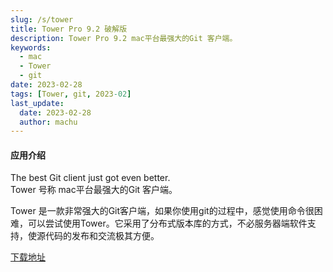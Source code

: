```yaml
---
slug: /s/tower
title: Tower Pro 9.2 破解版
description: Tower Pro 9.2 mac平台最强大的Git 客户端。
keywords: 
  - mac
  - Tower
  - git
date: 2023-02-28
tags: [Tower, git, 2023-02]
last_update:
  date: 2023-02-28
  author: machu
---
```


#### 应用介绍
The best Git client just got even better.  
Tower 号称 mac平台最强大的Git 客户端。   

Tower 是一款非常强大的Git客户端，如果你使用git的过程中，感觉使用命令很困难，可以尝试使用Tower。它采用了分布式版本库的方式，不必服务器端软件支持，使源代码的发布和交流极其方便。

[下载地址](https://xclient.info/s/tower.html)